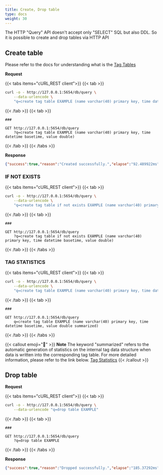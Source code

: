 ```yaml
---
title: Create, Drop table
type: docs
weight: 30
---
```


The HTTP "Query" API doesn't accept only "SELECT" SQL but also DDL. So it is possible to create and drop tables via HTTP API

## Create table

Please refer to the docs for understanding what is the [Tag Tables](/dbms/feature-table/tag/)

**Request**

{{< tabs items="cURL,REST client">}}
{{< tab >}}
```sh
curl -o - http://127.0.0.1:5654/db/query \
    --data-urlencode \
    "q=create tag table EXAMPLE (name varchar(40) primary key, time datetime basetime, value double)"
```
{{< /tab >}}
{{< tab >}}
```
###

GET http://127.0.0.1:5654/db/query
    ?q=create tag table EXAMPLE (name varchar(40) primary key, time datetime basetime, value double)
```
{{< /tab >}}
{{< /tabs >}}

**Response**

```json
{"success":true,"reason":"Created successfully.","elapse":"92.489922ms"}
```

### IF NOT EXISTS

{{< tabs items="cURL,REST client">}}
{{< tab >}}
```sh
curl -o - http://127.0.0.1:5654/db/query \
    --data-urlencode \
    "q=create tag table if not exists EXAMPLE (name varchar(40) primary key, time datetime basetime, value double)"
```
{{< /tab >}}
{{< tab >}}
```
###

GET http://127.0.0.1:5654/db/query
    ?q=create tag table if not exists EXAMPLE (name varchar(40) primary key, time datetime basetime, value double)
```
{{< /tab >}}
{{< /tabs >}}

### TAG STATISTICS

{{< tabs items="cURL,REST client">}}
{{< tab >}}
```sh
curl -o - http://127.0.0.1:5654/db/query \
    --data-urlencode \
    "q=create tag table EXAMPLE (name varchar(40) primary key, time datetime basetime, value double summarized)"
```
{{< /tab >}}
{{< tab >}}
```
###

GET http://127.0.0.1:5654/db/query
    q=create tag table EXAMPLE (name varchar(40) primary key, time datetime basetime, value double summarized)
```
{{< /tab >}}
{{< /tabs >}}

{{< callout emoji="📢" >}}
**Note** The keyword "summarized" refers to the automatic generation of statistics on the internal tag data structure when data is written into the corresponding tag table. For more detailed information, please refer to the link below. [Tag Statistics](/dbms/feature-table/tag/manipulate/extract/#display-statistical-information-by-specific-tag-id)
{{< /callout >}}

## Drop table

**Request**

{{< tabs items="cURL,REST client">}}
{{< tab >}}
```sh
curl -o - http://127.0.0.1:5654/db/query \
    --data-urlencode "q=drop table EXAMPLE"
```
{{< /tab >}}
{{< tab >}}
```
###

GET http://127.0.0.1:5654/db/query
    ?q=drop table EXAMPLE
```
{{< /tab >}}
{{< /tabs >}}

**Response**

```json
{"success":true,"reason":"Dropped successfully.","elapse":"185.37292ms"}
```
